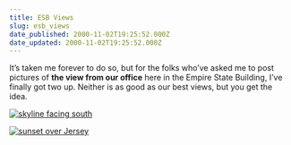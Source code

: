 ```yaml
---
title: ESB Views
slug: esb_views
date_published: 2000-11-02T19:25:52.000Z
date_updated: 2000-11-02T19:25:52.000Z
---
```


It’s taken me forever to do so, but for the folks who’ve asked me to post pictures of **the view from our office** here in the Empire State Building, I’ve finally got two up. Neither is as good as our best views, but you get the idea.

[![skyline facing south](/images/skylinesm.jpg)](https://cdn.glitch.global/71e5579f-aba0-499a-b200-01549a2a80ce/skyline2.jpg?v=1729993016751)

[![sunset over Jersey](/images/esbsunsetsm.jpg)](https://cdn.glitch.global/71e5579f-aba0-499a-b200-01549a2a80ce/esbsunset.jpg?v=1729993022415)
